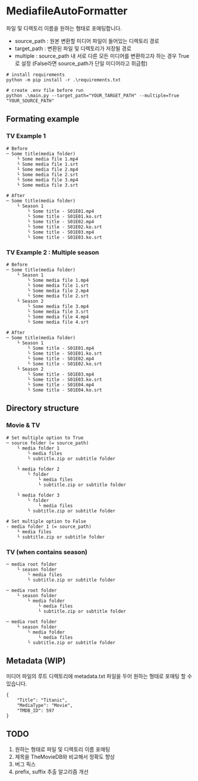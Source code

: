 # MediafileAutoFormatter
파일 및 디렉토리 이름을 원하는 형태로 포매팅합니다.

- source_path : 원본 변환할 미디어 파일이 들어있는 디렉토리 경로
- target_path : 변환된 파일 및 디렉토리가 저장될 경로
- multiple : source_path 내 서로 다른 모든 미디어를 변환하고자 하는 경우 True로 설정
(False라면 source_path가 단일 미디어라고 취급함)

```
# install requirements
python -m pip install -r .\requirements.txt

# create .env file before run
python .\main.py --target_path="YOUR_TARGET_PATH" --multiple=True "YOUR_SOURCE_PATH"
```


## Formating example

### TV Example 1
```
# Before
─ Some title(media folder)
    └ Some media file 1.mp4
    └ Some media file 1.srt
    └ Some media file 2.mp4
    └ Some media file 2.srt
    └ Some media file 3.mp4
    └ Some media file 3.srt

# After
─ Some title(media folder)
    └ Season 1
        └ Some title - S01E01.mp4
        └ Some title - S01E01.ko.srt
        └ Some title - S01E02.mp4
        └ Some title - S01E02.ko.srt
        └ Some title - S01E03.mp4
        └ Some title - S01E03.ko.srt
```

### TV Example 2 : Multiple season
```
# Before
─ Some title(media folder)
    └ Season 1
        └ Some media file 1.mp4
        └ Some media file 1.srt
        └ Some media file 2.mp4
        └ Some media file 2.srt
    └ Season 2
        └ Some media file 3.mp4
        └ Some media file 3.srt
        └ Some media file 4.mp4
        └ Some media file 4.srt

# After
─ Some title(media folder)
    └ Season 1
        └ Some title - S01E01.mp4
        └ Some title - S01E01.ko.srt
        └ Some title - S01E02.mp4
        └ Some title - S01E02.ko.srt
    └ Season 2
        └ Some title - S01E03.mp4
        └ Some title - S01E03.ko.srt
        └ Some title - S01E04.mp4
        └ Some title - S01E04.ko.srt
```

## Directory structure

### Movie & TV
```
# Set multiple option to True
─ source folder (= source_path)
    └ media folder 1
        └ media files
        └ subtitle.zip or subtitle folder

    └ media folder 2
        └ folder
            └ media files
            └ subtitle.zip or subtitle folder

    └ media folder 3
        └ folder
            └ media files
        └ subtitle.zip or subtitle folder

# Set multiple option to False
- media folder 1 (= source_path)
    └ media files
    └ subtitle.zip or subtitle folder
```


### TV (when contains season)

```
─ media root folder
    └ season folder
        └ media files
        └ subtitle.zip or subtitle folder

─ media root folder
    └ season folder
        └ media folder
            └ media files
            └ subtitle.zip or subtitle folder

─ media root folder
    └ season folder
        └ media folder
            └ media files
        └ subtitle.zip or subtitle folder
```

## Metadata (WIP)
미디어 파일의 루트 디렉토리에 metadata.txt 파일을 두어 원하는 형태로 포매팅 할 수 있습니다.

```
{
    "Title": "Titanic",
    "MediaType": "Movie",
    "TMDB_ID": 597
}
```

## TODO
1. 원하는 형태로 파일 및 디렉토리 이름 포매팅
2. 제목을 TheMovieDB와 비교해서 정확도 향상
3. 버그 픽스
4. prefix, suffix 추출 알고리즘 개선
